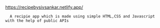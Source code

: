 https://recipebysivsankar.netlify.app/


      A recipie app which is made using simple HTML,CSS and Javascript with the help of public APIs

